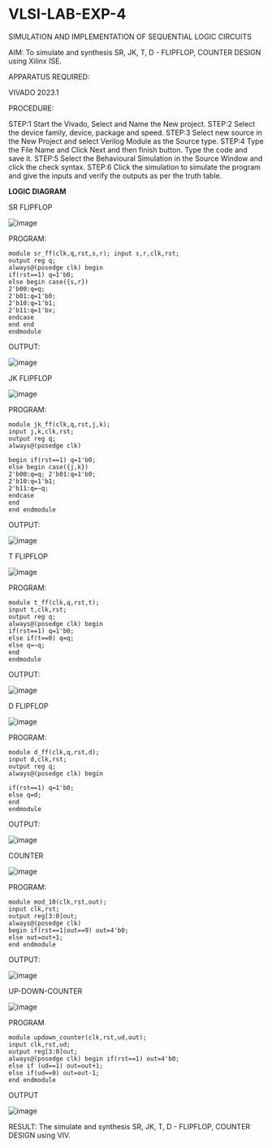 # VLSI-LAB-EXP-4
SIMULATION AND IMPLEMENTATION OF SEQUENTIAL LOGIC CIRCUITS

AIM: 
 To simulate and synthesis SR, JK, T, D - FLIPFLOP, COUNTER DESIGN using Xilinx ISE.

APPARATUS REQUIRED:

 VIVADO 2023.1

 PROCEDURE:

STEP:1 Start the Vivado, Select and Name the New project. STEP:2 Select the device family, device, package and speed.
STEP:3 Select new source in the New Project and select Verilog Module as the Source type.
STEP:4 Type the File Name and Click Next and then finish button. Type the code and save it.
STEP:5 Select the Behavioural Simulation in the Source Window and click the check syntax.
STEP:6 Click the simulation to simulate the program and give the inputs and verify the outputs as per the truth table.


**LOGIC DIAGRAM**

SR FLIPFLOP

![image](https://github.com/navaneethans/VLSI-LAB-EXP-4/assets/6987778/77fb7f38-5649-4778-a987-8468df9ea3c3)

PROGRAM:
```
module sr_ff(clk,q,rst,s,r); input s,r,clk,rst;
output reg q; 
always@(posedge clk) begin
if(rst==1) q=1'b0;
else begin case({s,r})
2'b00:q=q;
2'b01:q=1'b0;
2'b10:q=1'b1;
2'b11:q=1'bx;
endcase
end end
endmodule
```
OUTPUT:

![image](https://github.com/Siva1309/VLSI-LAB-EXP-4/assets/166374356/0a2b786a-8016-4e09-8ad1-4cab4ab28c07)


JK FLIPFLOP

![image](https://github.com/navaneethans/VLSI-LAB-EXP-4/assets/6987778/1510e030-4ddc-42b1-88ce-d00f6f0dc7e6)

PROGRAM:
```
module jk_ff(clk,q,rst,j,k); 
input j,k,clk,rst;
output reg q;
always@(posedge clk)

begin if(rst==1) q=1'b0;
else begin case({j,k})
2'b00:q=q; 2'b01:q=1'b0;
2'b10:q=1'b1;
2'b11:q=~q;
endcase 
end
end endmodule
```
OUTPUT:

![image](https://github.com/Siva1309/VLSI-LAB-EXP-4/assets/166374356/2c8c8a97-24a1-4ef0-8e6c-9266e4b8bac1)


T FLIPFLOP

![image](https://github.com/navaneethans/VLSI-LAB-EXP-4/assets/6987778/7a020379-efb1-4104-85ee-439d660baa08)

PROGRAM:
```
module t_ff(clk,q,rst,t);
input t,clk,rst;
output reg q; 
always@(posedge clk) begin
if(rst==1) q=1'b0;
else if(t==0) q=q; 
else q=~q; 
end
endmodule
```
OUTPUT:

![image](https://github.com/Siva1309/VLSI-LAB-EXP-4/assets/166374356/b22a946d-7958-4312-9e0f-445f50bf4ca1)


D FLIPFLOP

![image](https://github.com/navaneethans/VLSI-LAB-EXP-4/assets/6987778/dda843c5-f0a0-4b51-93a2-eaa4b7fa8aa0)

PROGRAM:
```
module d_ff(clk,q,rst,d);
input d,clk,rst;
output reg q; 
always@(posedge clk) begin

if(rst==1) q=1'b0;
else q=d;
end
endmodule
```
OUTPUT:

![image](https://github.com/Siva1309/VLSI-LAB-EXP-4/assets/166374356/4170d592-bf8c-4d79-87ed-1be974bee062)


COUNTER

![image](https://github.com/navaneethans/VLSI-LAB-EXP-4/assets/6987778/a1fc5f68-aafb-49a1-93d2-779529f525fa)

PROGRAM:
```
module mod_10(clk,rst,out);
input clk,rst;
output reg[3:0]out; 
always@(posedge clk)
begin if(rst==1|out==9) out=4'b0;
else out=out+1; 
end endmodule
```
OUTPUT:

![image](https://github.com/Siva1309/VLSI-LAB-EXP-4/assets/166374356/a69b62a9-c148-44e2-bba4-1d2485f835ea)

UP-DOWN-COUNTER

![image](https://github.com/Siva1309/VLSI-LAB-EXP-4/assets/166374356/77e27c90-bea7-40bb-862e-75da25371b5d)

PROGRAM
```
module updown_counter(clk,rst,ud,out); 
input clk,rst,ud; 
output reg[3:0]out;
always@(posedge clk) begin if(rst==1) out=4'b0; 
else if (ud==1) out=out+1;
else if(ud==0) out=out-1;
end endmodule
```
OUTPUT

![image](https://github.com/Siva1309/VLSI-LAB-EXP-4/assets/166374356/28b91983-5e9f-4e2c-892d-106dfcbc399c)


RESULT:
    The simulate and synthesis SR, JK, T, D - FLIPFLOP, COUNTER DESIGN using VIV.


